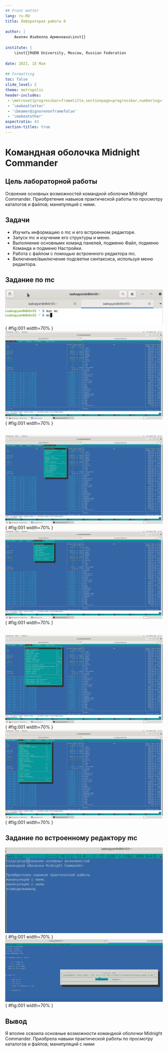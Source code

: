 ```yaml
---
## Front matter
lang: ru-RU
title: Лабораторая работа 8

author: |
	Акопян Изабелла Арменовна\inst{}

institute: |
	\inst{}RUDN University, Moscow, Russian Federation

date: 2021, 15 Мая

## Formatting
toc: false
slide_level: 2
theme: metropolis
header-includes: 
 - \metroset{progressbar=frametitle,sectionpage=progressbar,numbering=fraction}
 - '\makeatletter'
 - '\beamer@ignorenonframefalse'
 - '\makeatother'
aspectratio: 43
section-titles: true
---
```


# Командная оболочка Midnight Commander

## Цель лабораторной работы

Освоение основных возможностей командной оболочки Midnight Commander. Приобретение навыков практической работы по просмотру каталогов и файлов; манипуляций с ними.

## Задачи

- Изучить информацию о mc и его встроенном редакторе.
- Запуск mc и изучение его структуры и меню.
- Выполнение основнымх команд панелей, подменю Файл, подменю Команда и подменю Настройки.
- Работа с файлом с помощью встроенного редактора mc.
- Включение/выключение подсветки синтаксиса, используя меню редактора.

## Задание по mc

![команды](image/1.png){ #fig:001 width=70% }
![mc](image/8.jpg){ #fig:001 width=70% }

##

![mc](image/7.jpg){ #fig:001 width=70% }
![mc](image/6.jpg){ #fig:001 width=70% }

##

![mcc](image/5.jpg){ #fig:001 width=70% }
![mc](image/4.jpg){ #fig:001 width=70% }


## Задание по встроенному редактору mc

![txt](image/38.png){ #fig:001 width=70% }
![cpp](image/42.png){ #fig:001 width=70% }



## Вывод

Я вполне освоила основные возможности командной оболочки Midnight Commander. 
Приобрела навыки практической работы по просмотру каталогов и файлов; манипуляций с ними

